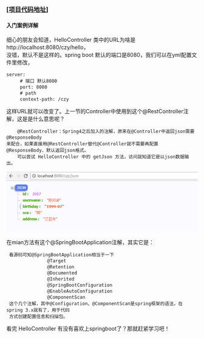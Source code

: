 ### [[项目代码地址]](https://github.com/AndyCZY/czy-study-spring-boot "项目代码地址")  

#### 入门案例详解
   细心的朋友会知道，HelloController 类中的URL为啥是http://localhost:8080/czy/hello，       
   没错，默认不是这样的。spring boot 默认的端口是8080，我们可以在yml配置文件里修改，
            
    server:
         # 端口 默认8080
         port: 8080
         # path
         context-path: /czy
                 
                 
这样URL就可以改变了。上一节的Controller中使用到这个@RestController注解，这是是什么意思呢？

        @RestController：Spring4之后加入的注解，原来在@Controller中返回json需要@ResponseBody
    来配合，如果直接用@RestController替代@Controller就不需要再配置@ResponseBody，默认返回json格式。
        可以尝试 HelloController 中的 getJson 方法，访问就知道它是以json数据输出。
     
![PNG](images/json.png) 

在mian方法有这个@SpringBootApplication注解，其实它是：

     看源码可知@SpringBootApplication相当于一下
                   @Target
                   @Retention
                   @Documented
                   @Inherited
                   @SpringBootConfiguration
                   @EnableAutoConfiguration
                   @ComponentScan
     这个几个注解，其中@Configuration、@ComponentScan是spring框架的语法，在spring 3.x就有了，用于代码
     方式创建配置信息和扫描包。
                 
                 
看完 HelloController 有没有喜欢上springboot了？那就赶紧学习吧！              
                 
                 
                 
                 